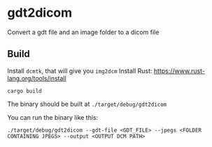 # gdt2dicom
Convert a gdt file and an image folder to a dicom file


## Build

Install `dcmtk`, that will give you `img2dcm`
Install Rust: https://www.rust-lang.org/tools/install

```
cargo build
```

The binary should be built at `./target/debug/gdt2dicom`

You can run the binary like this:

```
./target/debug/gdt2dicom --gdt-file <GDT_FILE> --jpegs <FOLDER CONTAINING JPEGS> --output <OUTPUT DCM PATH>
```
